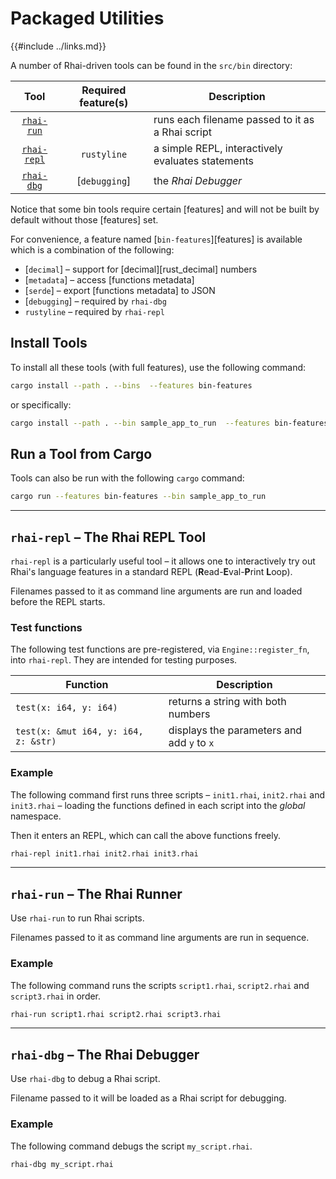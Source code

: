 Packaged Utilities
==================

{{#include ../links.md}}

A number of Rhai-driven tools can be found in the `src/bin` directory:

|                       Tool                       | Required feature(s) | Description                                       |
| :----------------------------------------------: | :-----------------: | ------------------------------------------------- |
|  [`rhai-run`]({{repoHome}}/src/bin/rhai-run.rs)  |                     | runs each filename passed to it as a Rhai script  |
| [`rhai-repl`]({{repoHome}}/src/bin/rhai-repl.rs) |     `rustyline`     | a simple REPL, interactively evaluates statements |
|  [`rhai-dbg`]({{repoHome}}/src/bin/rhai-dbg.rs)  |    [`debugging`]    | the _Rhai Debugger_                               |

Notice that some bin tools require certain [features] and will not be built by default without those
[features] set.

For convenience, a feature named [`bin-features`][features] is available which is a combination of
the following:

* [`decimal`] &ndash; support for [decimal][rust_decimal] numbers
* [`metadata`] &ndash; access [functions metadata]
* [`serde`] &ndash; export [functions metadata] to JSON
* [`debugging`] &ndash; required by `rhai-dbg`
* `rustyline` &ndash; required by `rhai-repl`


Install Tools
-------------

To install all these tools (with full features), use the following command:

```sh
cargo install --path . --bins  --features bin-features
```

or specifically:

```sh
cargo install --path . --bin sample_app_to_run  --features bin-features
```


Run a Tool from Cargo
---------------------

Tools can also be run with the following `cargo` command:

```sh
cargo run --features bin-features --bin sample_app_to_run
```

-----------

`rhai-repl` &ndash; The Rhai REPL Tool
-------------------------------------

`rhai-repl` is a particularly useful tool &ndash; it allows one to interactively try out
Rhai's language features in a standard REPL (**R**ead-**E**val-**P**rint **L**oop).

Filenames passed to it as command line arguments are run and loaded before the REPL starts.

### Test functions

The following test functions are pre-registered, via `Engine::register_fn`, into `rhai-repl`.
They are intended for testing purposes.

| Function                             | Description                                |
| ------------------------------------ | ------------------------------------------ |
| `test(x: i64, y: i64)`               | returns a string with both numbers         |
| `test(x: &mut i64, y: i64, z: &str)` | displays the parameters and add `y` to `x` |

### Example

The following command first runs three scripts &ndash; `init1.rhai`, `init2.rhai` and `init3.rhai` &ndash;
loading the functions defined in each script into the _global_ namespace.

Then it enters an REPL, which can call the above functions freely.

```sh
rhai-repl init1.rhai init2.rhai init3.rhai
```

-----------

`rhai-run` &ndash; The Rhai Runner
---------------------------------

Use `rhai-run` to run Rhai scripts.

Filenames passed to it as command line arguments are run in sequence.

### Example

The following command runs the scripts `script1.rhai`, `script2.rhai` and `script3.rhai` in order.

```sh
rhai-run script1.rhai script2.rhai script3.rhai
```

-----------

`rhai-dbg` &ndash; The Rhai Debugger
-----------------------------------

Use `rhai-dbg` to debug a Rhai script.

Filename passed to it will be loaded as a Rhai script for debugging.

### Example

The following command debugs the script `my_script.rhai`.

```sh
rhai-dbg my_script.rhai
```
